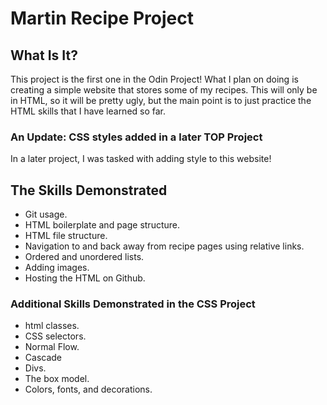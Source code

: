 # Martin Recipe Project

## What Is It?
This project is the first one in the Odin Project! What I plan on doing is creating a simple website that stores some of my recipes. This will only be in HTML, so it will be pretty ugly, but the main point is to just practice the HTML skills that I have learned so far.

### An Update: CSS styles added in a later TOP Project
In a later project, I was tasked with adding style to this website!

## The Skills Demonstrated
- Git usage.
- HTML boilerplate and page structure.
- HTML file structure.
- Navigation to and back away from recipe pages using relative links.
- Ordered and unordered lists.
- Adding images.
- Hosting the HTML on Github.

### Additional Skills Demonstrated in the CSS Project
- html classes.
- CSS selectors.
- Normal Flow.
- Cascade
- Divs.
- The box model.
- Colors, fonts, and decorations.